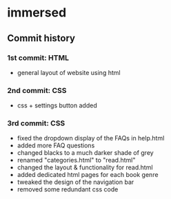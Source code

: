 # immersed


<h2>Commit history</h2>
<h3>1st commit: HTML </h3>
<ul>
  <li>general layout of website using html</li>
</ul>

<h3>2nd commit: CSS </h3>
<ul>
  <li>css + settings button added</li>
</ul>

<h3>3rd commit: CSS </h3>
<ul>
  <li>fixed the dropdown display of the FAQs in help.html</li>
  <li>added more FAQ questions</li>
  <li>changed blacks to a much darker shade of grey</li>
  <li>renamed "categories.html" to "read.html"</li>
  <li>changed the layout & functionality for read.html</li>
  <li>added dedicated html pages for each book genre</li>
  <li>tweaked the design of the navigation bar</li>
  <li>removed some redundant css code</li>
</ul>
